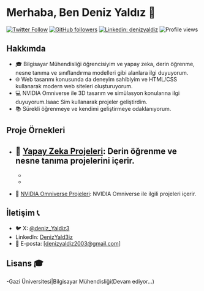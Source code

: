 # Merhaba, Ben Deniz Yaldız 👋

[![Twitter Follow](https://img.shields.io/twitter/follow/DenizYald3iz?style=social)](https://twitter.com/DenizYald3iz)
[![GitHub followers](https://img.shields.io/github/followers/DenizYald3iz?label=Follow&style=social)](https://github.com/DenizYald3iz)
[![Linkedin: denizyaldiz](https://img.shields.io/badge/-denizyaldiz-blue?style=flat-square&logo=Linkedin&logoColor=white&link=https://www.linkedin.com/in/denizyaldiz/)](https://www.linkedin.com/in/denizyaldiz/)
![Profile views](https://komarev.com/ghpvc/?username=DenizYald3iz)

## Hakkımda

- 🎓 Bilgisayar Mühendisliği öğrencisiyim ve yapay zeka, derin öğrenme, nesne tanıma ve sınıflandırma modelleri gibi alanlara ilgi duyuyorum.
- 🌐 Web tasarımı konusunda da deneyim sahibiyim ve HTML/CSS kullanarak modern web siteleri oluşturuyorum.
- 💻 NVIDIA Omniverse ile 3D tasarım ve simülasyon konularına ilgi duyuyorum.Isaac Sim kullanarak projeler geliştirdim.
- 📚 Sürekli öğrenmeye ve kendimi geliştirmeye odaklanıyorum.

## Proje Örnekleri

- 🤖 [Yapay Zeka Projeleri](https://github.com/DenizYald3iz/AI-Projects): Derin öğrenme ve nesne tanıma projelerini içerir.
  -
  -
  -

- 🚀 [NVIDIA Omniverse Projeleri](https://github.com/DenizYald3iz/Omniverse-Projects): NVIDIA Omniverse ile ilgili projeleri içerir.

## İletişim 📞

- 🐦 X: [@deniz_Yaldiz3](https://twitter.com/deniz_Yaldiz3)
- LinkedIn: [DenizYald3iz](https://github.com/DenizYald3iz)
- 📧 E-posta: [denizyaldiz2003@gmail.com]

## Lisans 🎓
-Gazi Üniversitesi|Bilgisayar Mühendisliği(Devam ediyor...)


